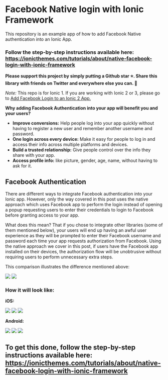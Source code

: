 # Facebook Native login with Ionic Framework

This repository is an example app of how to add Facebook Native authentication into an Ionic App.

### Follow the step-by-step instructions available here: https://ionicthemes.com/tutorials/about/native-facebook-login-with-ionic-framework


**Please support this project by simply putting a Github star ⭐. Share this library with friends on Twitter and everywhere else you can. 🙏**

*Note:* This repo is for Ionic 1. If you are working with Ionic 2 or 3, please go to [Add Facebook Login to an Ionic 2 App.](http://ionicthemes.com/tutorials/about/ionic2-facebook-login)

**Why adding Facebook Authentication into your app will benefit you and your users?**

  - **Improve conversions:** Help people log into your app quickly without having to register a new user and remember another username and password.
  - **One login across every device:** Make it easy for people to log in and access their info across multiple platforms and devices.
  - **Build a trusted relationship:** Give people control over the info they share with your app.
  - **Access profile info:** like picture, gender, age, name, without having to ask for it.

## Facebook Authentication

There are different ways to integrate Facebook authentication into your Ionic app. However, only the way covered in this post uses the native approach which uses Facebook app to perform the login instead of opening a popup requesting users to enter their credentials to login to Facebook before granting access to your app.

What does this mean? That if you chose to integrate other libraries (some of them mentioned below), your users will end up having an awful user experience as they will be prompted to enter their Facebook username and password each time your app requests authorization from Facebook.
Using the native approach we cover in this post, if users have the Facebook app installed on their devices, the authorization flow will be unobtrusive without requiring users to perform unnecessary extra steps.

This comparison illustrates the difference mentioned above:

![](https://s3-us-west-2.amazonaws.com/ionicthemes/tutorials/screenshots/facebook-login/facebook-js-login.png)
![](https://s3-us-west-2.amazonaws.com/ionicthemes/tutorials/screenshots/facebook-login/facebook-login.png)


### How it will look like:

**iOS:**

![](https://s3-us-west-2.amazonaws.com/ionicthemes/tutorials/screenshots/facebook-login/ios-welcome.jpg)
![](https://s3-us-west-2.amazonaws.com/ionicthemes/tutorials/screenshots/facebook-login/ios-facebook1.jpg)
![](https://s3-us-west-2.amazonaws.com/ionicthemes/tutorials/screenshots/facebook-login/ios-facebook2.jpg)

**Android:**

![](https://s3-us-west-2.amazonaws.com/ionicthemes/tutorials/screenshots/facebook-login/android-welcome.png)
![](https://s3-us-west-2.amazonaws.com/ionicthemes/tutorials/screenshots/facebook-login/android-facebook1.png)
![](https://s3-us-west-2.amazonaws.com/ionicthemes/tutorials/screenshots/facebook-login/android-facebook2.png)


## To get this done, follow the step-by-step instructions available here: https://ionicthemes.com/tutorials/about/native-facebook-login-with-ionic-framework
